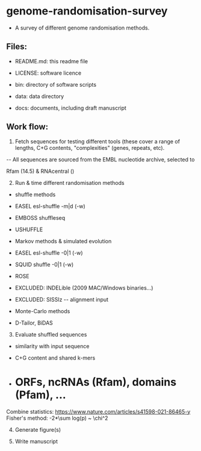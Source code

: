 # genome-randomisation-survey

* A survey of different genome randomisation methods.


## Files:

* README.md: this readme file

* LICENSE: software licence 

* bin: directory of software scripts

* data: data directory

* docs: documents, including draft manuscript

## Work flow:

1. Fetch sequences for testing different tools (these cover a range of lengths, C+G contents, "complexities" (genes, repeats, etc).

-- All sequences are sourced from the EMBL nucleotide archive, selected to 

Rfam (14.5) & RNAcentral ()


2. Run & time different randomisation methods

* shuffle methods

 * EASEL  esl-shuffle -m|d (-w)

 * EMBOSS shuffleseq 

 * USHUFFLE

* Markov methods & simulated evolution

 * EASEL esl-shuffle -0|1 (-w) 

 * SQUID shuffle -0|1 (-w) 

 * ROSE

 * EXCLUDED: INDELible (2009 MAC/Windows binaries...)

 * EXCLUDED: SISSIz  -- alignment input

* Monte-Carlo methods

 * D-Tailor, BiDAS

3. Evaluate shuffled sequences

 * similarity with input sequence

 * C+G content and shared k-mers

 * # ORFs, ncRNAs (Rfam), domains (Pfam), ...

 Combine statistics:
https://www.nature.com/articles/s41598-021-86465-y
 	 Fisher's method:
	 -2*\sum log(p)  ~ \chi^2


4. Generate figure(s)

5. Write manuscript






 






